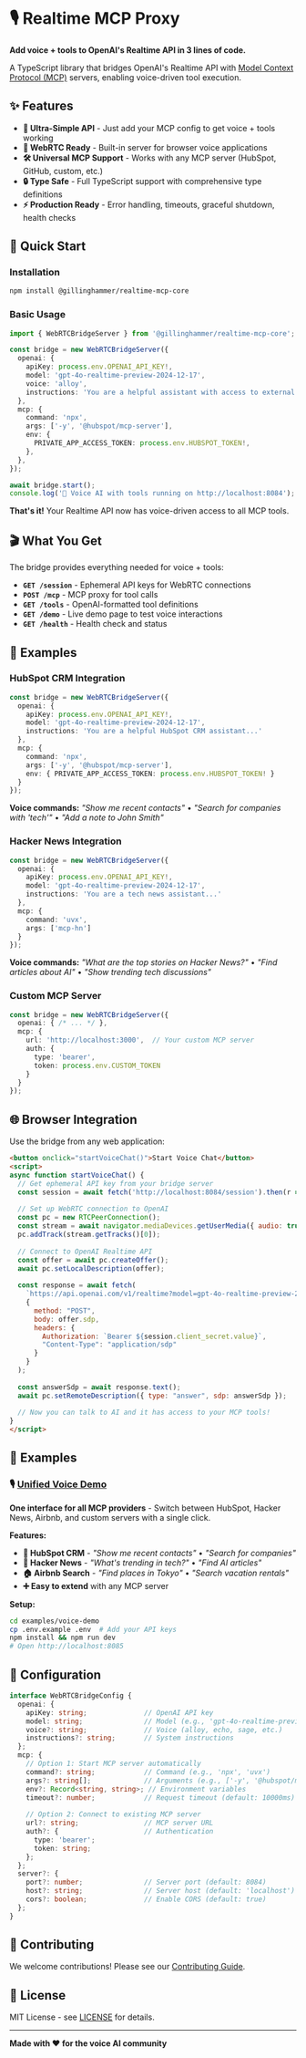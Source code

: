 # 🎙️ Realtime MCP Proxy

**Add voice + tools to OpenAI's Realtime API in 3 lines of code.**

A TypeScript library that bridges OpenAI's Realtime API with [Model Context Protocol (MCP)](https://github.com/modelcontextprotocol) servers, enabling voice-driven tool execution.

## ✨ Features

- **🎯 Ultra-Simple API** - Just add your MCP config to get voice + tools working
- **🔌 WebRTC Ready** - Built-in server for browser voice applications  
- **🛠️ Universal MCP Support** - Works with any MCP server (HubSpot, GitHub, custom, etc.)
- **🔒 Type Safe** - Full TypeScript support with comprehensive type definitions
- **⚡ Production Ready** - Error handling, timeouts, graceful shutdown, health checks

## 🚀 Quick Start

### Installation

```bash
npm install @gillinghammer/realtime-mcp-core
```

### Basic Usage

```typescript
import { WebRTCBridgeServer } from '@gillinghammer/realtime-mcp-core';

const bridge = new WebRTCBridgeServer({
  openai: {
    apiKey: process.env.OPENAI_API_KEY!,
    model: 'gpt-4o-realtime-preview-2024-12-17',
    voice: 'alloy',
    instructions: 'You are a helpful assistant with access to external tools.',
  },
  mcp: {
    command: 'npx',
    args: ['-y', '@hubspot/mcp-server'],
    env: {
      PRIVATE_APP_ACCESS_TOKEN: process.env.HUBSPOT_TOKEN!,
    },
  },
});

await bridge.start();
console.log('🚀 Voice AI with tools running on http://localhost:8084');
```

**That's it!** Your Realtime API now has voice-driven access to all MCP tools.

## 🎬 What You Get

The bridge provides everything needed for voice + tools:

- **`GET /session`** - Ephemeral API keys for WebRTC connections
- **`POST /mcp`** - MCP proxy for tool calls  
- **`GET /tools`** - OpenAI-formatted tool definitions
- **`GET /demo`** - Live demo page to test voice interactions
- **`GET /health`** - Health check and status

## 🌟 Examples

### HubSpot CRM Integration
```typescript
const bridge = new WebRTCBridgeServer({
  openai: {
    apiKey: process.env.OPENAI_API_KEY!,
    model: 'gpt-4o-realtime-preview-2024-12-17',
    instructions: 'You are a helpful HubSpot CRM assistant...'
  },
  mcp: {
    command: 'npx',
    args: ['-y', '@hubspot/mcp-server'],
    env: { PRIVATE_APP_ACCESS_TOKEN: process.env.HUBSPOT_TOKEN! }
  }
});
```

**Voice commands:** *"Show me recent contacts"* • *"Search for companies with 'tech'"* • *"Add a note to John Smith"*

### Hacker News Integration
```typescript
const bridge = new WebRTCBridgeServer({
  openai: {
    apiKey: process.env.OPENAI_API_KEY!,
    model: 'gpt-4o-realtime-preview-2024-12-17',
    instructions: 'You are a tech news assistant...'
  },
  mcp: {
    command: 'uvx',
    args: ['mcp-hn']
  }
});
```

**Voice commands:** *"What are the top stories on Hacker News?"* • *"Find articles about AI"* • *"Show trending tech discussions"*

### Custom MCP Server
```typescript
const bridge = new WebRTCBridgeServer({
  openai: { /* ... */ },
  mcp: {
    url: 'http://localhost:3000',  // Your custom MCP server
    auth: {
      type: 'bearer',
      token: process.env.CUSTOM_TOKEN
    }
  }
});
```

## 🌐 Browser Integration

Use the bridge from any web application:

```html
<button onclick="startVoiceChat()">Start Voice Chat</button>
<script>
async function startVoiceChat() {
  // Get ephemeral API key from your bridge server
  const session = await fetch('http://localhost:8084/session').then(r => r.json());
  
  // Set up WebRTC connection to OpenAI
  const pc = new RTCPeerConnection();
  const stream = await navigator.mediaDevices.getUserMedia({ audio: true });
  pc.addTrack(stream.getTracks()[0]);
  
  // Connect to OpenAI Realtime API
  const offer = await pc.createOffer();
  await pc.setLocalDescription(offer);
  
  const response = await fetch(
    `https://api.openai.com/v1/realtime?model=gpt-4o-realtime-preview-2024-12-17`,
    {
      method: "POST",
      body: offer.sdp,
      headers: {
        Authorization: `Bearer ${session.client_secret.value}`,
        "Content-Type": "application/sdp"
      }
    }
  );
  
  const answerSdp = await response.text();
  await pc.setRemoteDescription({ type: "answer", sdp: answerSdp });
  
  // Now you can talk to AI and it has access to your MCP tools!
}
</script>
```

## 📁 Examples

### 🎙️ [Unified Voice Demo](./examples/voice-demo/)

**One interface for all MCP providers** - Switch between HubSpot, Hacker News, Airbnb, and custom servers with a single click.

**Features:**
- **🏢 HubSpot CRM** - *"Show me recent contacts"* • *"Search for companies"*
- **📰 Hacker News** - *"What's trending in tech?"* • *"Find AI articles"*  
- **🏠 Airbnb Search** - *"Find places in Tokyo"* • *"Search vacation rentals"*
- **➕ Easy to extend** with any MCP server

**Setup:**
```bash
cd examples/voice-demo
cp .env.example .env  # Add your API keys
npm install && npm run dev
# Open http://localhost:8085
```

## 🔧 Configuration

```typescript
interface WebRTCBridgeConfig {
  openai: {
    apiKey: string;              // OpenAI API key
    model: string;               // Model (e.g., 'gpt-4o-realtime-preview-2024-12-17')
    voice?: string;              // Voice (alloy, echo, sage, etc.)
    instructions?: string;       // System instructions
  };
  mcp: {
    // Option 1: Start MCP server automatically
    command?: string;            // Command (e.g., 'npx', 'uvx')
    args?: string[];             // Arguments (e.g., ['-y', '@hubspot/mcp-server'])
    env?: Record<string, string>; // Environment variables
    timeout?: number;            // Request timeout (default: 10000ms)
    
    // Option 2: Connect to existing MCP server
    url?: string;                // MCP server URL
    auth?: {                     // Authentication
      type: 'bearer';
      token: string;
    };
  };
  server?: {
    port?: number;               // Server port (default: 8084)
    host?: string;               // Server host (default: 'localhost')  
    cors?: boolean;              // Enable CORS (default: true)
  };
}
```

## 🤝 Contributing

We welcome contributions! Please see our [Contributing Guide](./CONTRIBUTING.md).

## 📄 License

MIT License - see [LICENSE](./LICENSE) for details.

---

**Made with ❤️ for the voice AI community** 